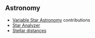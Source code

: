 ## Astronomy
- [Variable Star Astronomy](https://www.aavso.org/) contributions
- [Star Analyzer](https://www.rspec-astro.com/star-analyser/)
- [Stellar distances](http://spiff.rit.edu/classes/ladder/lectures/parallax/parallax.html)